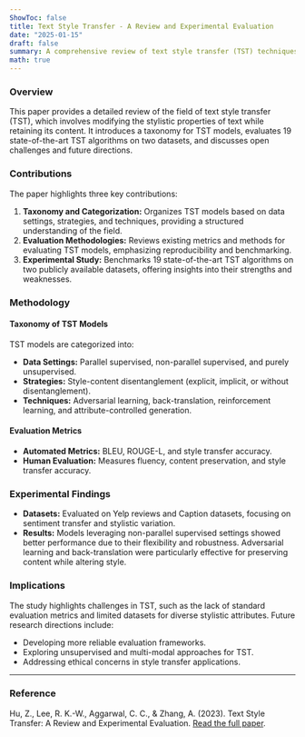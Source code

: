 ```yaml
---
ShowToc: false
title: Text Style Transfer - A Review and Experimental Evaluation
date: "2025-01-15"
draft: false
summary: A comprehensive review of text style transfer (TST) techniques, their evaluation, and benchmarking results across various datasets.
math: true
---
```


### Overview
This paper provides a detailed review of the field of text style transfer (TST), which involves modifying the stylistic properties of text while retaining its content. It introduces a taxonomy for TST models, evaluates 19 state-of-the-art TST algorithms on two datasets, and discusses open challenges and future directions.

### Contributions
The paper highlights three key contributions:
1. **Taxonomy and Categorization:** Organizes TST models based on data settings, strategies, and techniques, providing a structured understanding of the field.
2. **Evaluation Methodologies:** Reviews existing metrics and methods for evaluating TST models, emphasizing reproducibility and benchmarking.
3. **Experimental Study:** Benchmarks 19 state-of-the-art TST algorithms on two publicly available datasets, offering insights into their strengths and weaknesses.

### Methodology
#### Taxonomy of TST Models
TST models are categorized into:
- **Data Settings:** Parallel supervised, non-parallel supervised, and purely unsupervised.
- **Strategies:** Style-content disentanglement (explicit, implicit, or without disentanglement).
- **Techniques:** Adversarial learning, back-translation, reinforcement learning, and attribute-controlled generation.

#### Evaluation Metrics
- **Automated Metrics:** BLEU, ROUGE-L, and style transfer accuracy.
- **Human Evaluation:** Measures fluency, content preservation, and style transfer accuracy.

### Experimental Findings
- **Datasets:** Evaluated on Yelp reviews and Caption datasets, focusing on sentiment transfer and stylistic variation.
- **Results:** Models leveraging non-parallel supervised settings showed better performance due to their flexibility and robustness. Adversarial learning and back-translation were particularly effective for preserving content while altering style.

### Implications
The study highlights challenges in TST, such as the lack of standard evaluation metrics and limited datasets for diverse stylistic attributes. Future research directions include:
- Developing more reliable evaluation frameworks.
- Exploring unsupervised and multi-modal approaches for TST.
- Addressing ethical concerns in style transfer applications.

---

### Reference
Hu, Z., Lee, R. K.-W., Aggarwal, C. C., & Zhang, A. (2023). Text Style Transfer: A Review and Experimental Evaluation. [Read the full paper](https://arxiv.org/abs/2010.12742).
